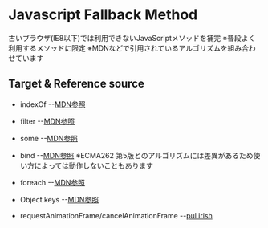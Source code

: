 # Javascript Fallback Method

古いブラウザ(IE8以下)では利用できないJavaScriptメソッドを補完
※普段よく利用するメソッドに限定
※MDNなどで引用されているアルゴリズムを組み合わせています




## Target & Reference source

- indexOf --[MDN参照](https://developer.mozilla.org/ja/docs/Web/JavaScript/Reference/Global_Objects/Array/indexOf)

- filter --[MDN参照](https://developer.mozilla.org/ja/docs/Web/JavaScript/Reference/Global_Objects/Array/filter)

- some --[MDN参照](https://developer.mozilla.org/ja/docs/Web/JavaScript/Reference/Global_Objects/Array/some)

- bind --[MDN参照](https://developer.mozilla.org/ja/docs/Web/JavaScript/Reference/Global_Objects/Function/bind)
  ※ECMA262 第5版とのアルゴリズムには差異があるため使い方によっては動作しないこともあります

- foreach --[MDN参照](https://developer.mozilla.org/ja/docs/Web/JavaScript/Reference/Global_Objects/Array/forEach)

- Object.keys --[MDN参照](https://developer.mozilla.org/ja/docs/Web/JavaScript/Reference/Global_Objects/Object/keys)

- requestAnimationFrame/cancelAnimationFrame --[pul irish](https://gist.github.com/paulirish/1579671)